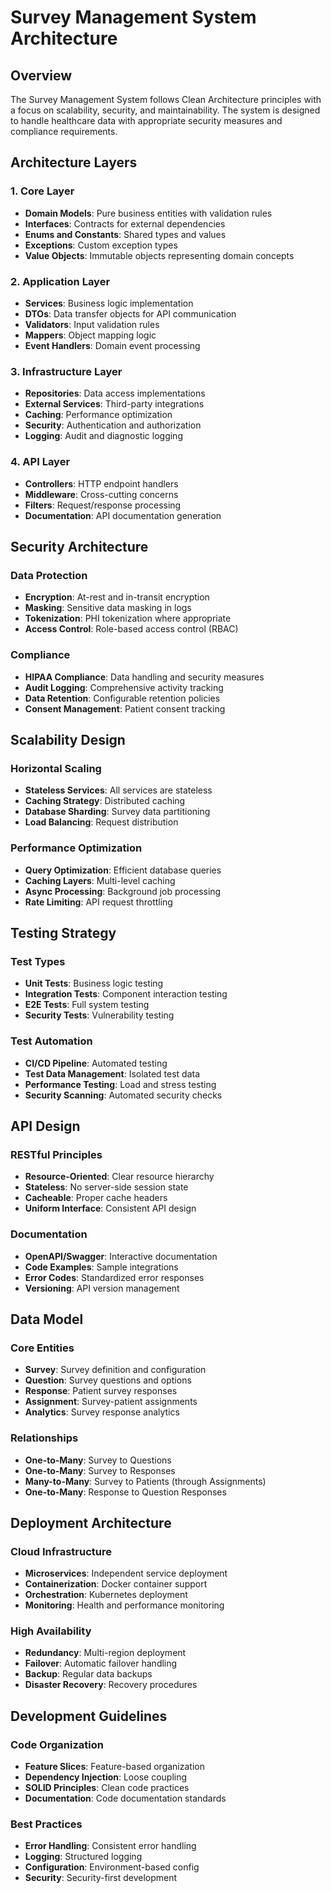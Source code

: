 # Survey Management System Architecture

## Overview
The Survey Management System follows Clean Architecture principles with a focus on scalability, security, and maintainability. The system is designed to handle healthcare data with appropriate security measures and compliance requirements.

## Architecture Layers

### 1. Core Layer
- **Domain Models**: Pure business entities with validation rules
- **Interfaces**: Contracts for external dependencies
- **Enums and Constants**: Shared types and values
- **Exceptions**: Custom exception types
- **Value Objects**: Immutable objects representing domain concepts

### 2. Application Layer
- **Services**: Business logic implementation
- **DTOs**: Data transfer objects for API communication
- **Validators**: Input validation rules
- **Mappers**: Object mapping logic
- **Event Handlers**: Domain event processing

### 3. Infrastructure Layer
- **Repositories**: Data access implementations
- **External Services**: Third-party integrations
- **Caching**: Performance optimization
- **Security**: Authentication and authorization
- **Logging**: Audit and diagnostic logging

### 4. API Layer
- **Controllers**: HTTP endpoint handlers
- **Middleware**: Cross-cutting concerns
- **Filters**: Request/response processing
- **Documentation**: API documentation generation

## Security Architecture

### Data Protection
- **Encryption**: At-rest and in-transit encryption
- **Masking**: Sensitive data masking in logs
- **Tokenization**: PHI tokenization where appropriate
- **Access Control**: Role-based access control (RBAC)

### Compliance
- **HIPAA Compliance**: Data handling and security measures
- **Audit Logging**: Comprehensive activity tracking
- **Data Retention**: Configurable retention policies
- **Consent Management**: Patient consent tracking

## Scalability Design

### Horizontal Scaling
- **Stateless Services**: All services are stateless
- **Caching Strategy**: Distributed caching
- **Database Sharding**: Survey data partitioning
- **Load Balancing**: Request distribution

### Performance Optimization
- **Query Optimization**: Efficient database queries
- **Caching Layers**: Multi-level caching
- **Async Processing**: Background job processing
- **Rate Limiting**: API request throttling

## Testing Strategy

### Test Types
- **Unit Tests**: Business logic testing
- **Integration Tests**: Component interaction testing
- **E2E Tests**: Full system testing
- **Security Tests**: Vulnerability testing

### Test Automation
- **CI/CD Pipeline**: Automated testing
- **Test Data Management**: Isolated test data
- **Performance Testing**: Load and stress testing
- **Security Scanning**: Automated security checks

## API Design

### RESTful Principles
- **Resource-Oriented**: Clear resource hierarchy
- **Stateless**: No server-side session state
- **Cacheable**: Proper cache headers
- **Uniform Interface**: Consistent API design

### Documentation
- **OpenAPI/Swagger**: Interactive documentation
- **Code Examples**: Sample integrations
- **Error Codes**: Standardized error responses
- **Versioning**: API version management

## Data Model

### Core Entities
- **Survey**: Survey definition and configuration
- **Question**: Survey questions and options
- **Response**: Patient survey responses
- **Assignment**: Survey-patient assignments
- **Analytics**: Survey response analytics

### Relationships
- **One-to-Many**: Survey to Questions
- **One-to-Many**: Survey to Responses
- **Many-to-Many**: Survey to Patients (through Assignments)
- **One-to-Many**: Response to Question Responses

## Deployment Architecture

### Cloud Infrastructure
- **Microservices**: Independent service deployment
- **Containerization**: Docker container support
- **Orchestration**: Kubernetes deployment
- **Monitoring**: Health and performance monitoring

### High Availability
- **Redundancy**: Multi-region deployment
- **Failover**: Automatic failover handling
- **Backup**: Regular data backups
- **Disaster Recovery**: Recovery procedures

## Development Guidelines

### Code Organization
- **Feature Slices**: Feature-based organization
- **Dependency Injection**: Loose coupling
- **SOLID Principles**: Clean code practices
- **Documentation**: Code documentation standards

### Best Practices
- **Error Handling**: Consistent error handling
- **Logging**: Structured logging
- **Configuration**: Environment-based config
- **Security**: Security-first development 